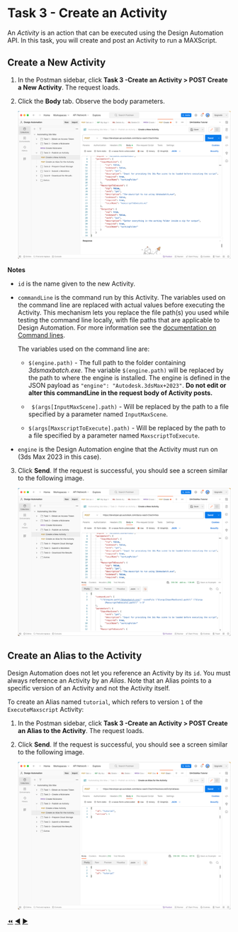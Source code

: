 # Task 3 - Create an Activity

An *Activity* is an action that can be executed using the Design Automation API. In this task, you will create and post an Activity to run a MAXScript.

## Create a New Activity

1. In the Postman sidebar, click **Task 3 -Create an Activity > POST Create a New Activity**. The request loads.

2. Click the **Body** tab. Observe the body parameters.

    ![Body tab of Create Activity](../images/task3-create_activity.png "Body tab of Create Activity")

**Notes**
 - `id` is the name given to the new Activity.

 - `commandLine` is the command run by this Activity. The variables used on the command line are replaced with actual values before executing the Activity. This mechanism lets you replace the file path(s) you used while testing the command line locally, with file paths that are applicable to Design Automation. For more information see the [documentation on Command lines](https://aps.autodesk.com/en/docs/design-automation/v3/developers_guide/field-guide/#command-lines).

    The variables used on the command line are:

    - `$(engine.path)` - The full path to the folder containing *3dsmaxbatch.exe*. The variable ``$(engine.path)`` will be replaced by the path to where the engine is installed. The engine is defined in the JSON payload as `"engine": "Autodesk.3dsMax+2023"`. **Do not edit or alter this commandLine in the request body of Activity posts.**

    - ` $(args[InputMaxScene].path)` - Will be replaced by the path to a file specified by a parameter named `InputMaxScene`.

    -  `$(args[MaxscriptToExecute].path)` - Will be replaced by the path to a file specified by a parameter named `MaxscriptToExecute`.

- `engine` is the Design Automation engine that the Activity must run on (3ds Max 2023 in this case).

3. Click **Send**. If the request is successful, you should see a screen similar to the following image.

    ![Successful creation of an Activity](../images/task3-activity_create_success.png "Successful creation of an Activity")

## Create an Alias to the Activity

Design Automation does not let you reference an Activity by its `id`. You must always reference an Activity by an *Alias*. Note that an Alias points to a specific version of an Activity and not the Activity itself.

To create an Alias named `tutorial`, which refers to version `1` of the `ExecuteMaxscript` Activity:

1. In the Postman sidebar, click **Task 3 -Create an Activity > POST Create an Alias to the Activity**. The request loads.

2. Click **Send**. If the request is successful, you should see a screen similar to the following image.

    ![Successful creation of Alias](../images/task3-activity_alias_create_success.png "Successful creation of Alias")

[:rewind:](../readme.md "readme.md") [:arrow_backward:](task-2.md "Previous task") [:arrow_forward:](task-4.md "Next task")
